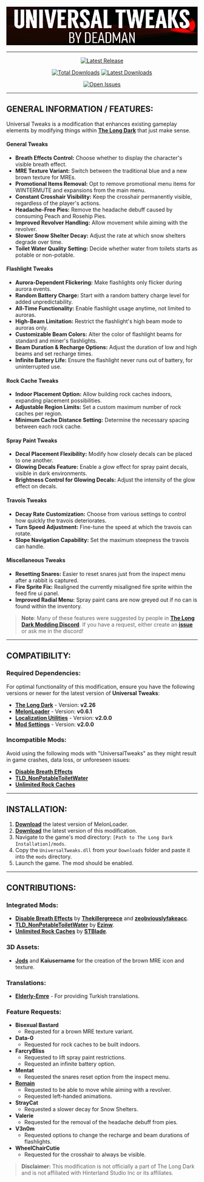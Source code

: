 <p align="center">
    <a href="#"><img src="https://raw.githubusercontent.com/Deaadman/UniversalTweaks/release/Images/MainHeading.png"></a>

---

<div align="center">

[![Latest Release](https://img.shields.io/github/v/release/Deaadman/UniversalTweaks?label=Latest%20Release&style=for-the-badge)](https://github.com/Deaadman/UniversalTweaks/releases/latest)

[![Total Downloads](https://img.shields.io/github/downloads/Deaadman/UniversalTweaks/total.svg?style=for-the-badge)](https://github.com/Deaadman/UniversalTweaks/releases)
[![Latest Downloads](https://img.shields.io/github/downloads/Deaadman/UniversalTweaks/latest/total.svg?style=for-the-badge)](https://github.com/Deaadman/UniversalTweaks/releases)

[![Open Issues](https://img.shields.io/github/issues/Deaadman/UniversalTweaks?style=for-the-badge)](https://github.com/Deaadman/UniversalTweaks/issues)

</div>

---

## GENERAL INFORMATION / FEATURES:

Universal Tweaks is a modification that enhances existing gameplay elements by modifying things within [**The Long Dark**](https://www.hinterlandgames.com/the-long-dark/) that just make sense.

#### General Tweaks
- **Breath Effects Control:** Choose whether to display the character's visible breath effect.
- **MRE Texture Variant:** Switch between the traditional blue and a new brown texture for MREs.
- **Promotional Items Removal:** Opt to remove promotional menu items for WINTERMUTE and expansions from the main menu.
- **Constant Crosshair Visibility:** Keep the crosshair permanently visible, regardless of the player's actions.
- **Headache-Free Pies:** Remove the headache debuff caused by consuming Peach and Rosehip Pies.
- **Improved Revolver Handling:** Allow movement while aiming with the revolver.
- **Slower Snow Shelter Decay:** Adjust the rate at which snow shelters degrade over time.
- **Toilet Water Quality Setting:** Decide whether water from toilets starts as potable or non-potable.

#### Flashlight Tweaks
- **Aurora-Dependent Flickering:** Make flashlights only flicker during aurora events.
- **Random Battery Charge:** Start with a random battery charge level for added unpredictability.
- **All-Time Functionality:** Enable flashlight usage anytime, not limited to auroras.
- **High-Beam Limitation:** Restrict the flashlight's high beam mode to auroras only.
- **Customizable Beam Colors:** Alter the color of flashlight beams for standard and miner's flashlights.
- **Beam Duration & Recharge Options:** Adjust the duration of low and high beams and set recharge times.
- **Infinite Battery Life:** Ensure the flashlight never runs out of battery, for uninterrupted use.

#### Rock Cache Tweaks
- **Indoor Placement Option:** Allow building rock caches indoors, expanding placement possibilities.
- **Adjustable Region Limits:** Set a custom maximum number of rock caches per region.
- **Minimum Cache Distance Setting:** Determine the necessary spacing between each rock cache.

#### Spray Paint Tweaks
- **Decal Placement Flexibility:** Modify how closely decals can be placed to one another.
- **Glowing Decals Feature:** Enable a glow effect for spray paint decals, visible in dark environments.
- **Brightness Control for Glowing Decals:** Adjust the intensity of the glow effect on decals.

#### Travois Tweaks
- **Decay Rate Customization:** Choose from various settings to control how quickly the travois deteriorates.
- **Turn Speed Adjustment:** Fine-tune the speed at which the travois can rotate.
- **Slope Navigation Capability:** Set the maximum steepness the travois can handle.

#### Miscellaneous Tweaks
- **Resetting Snares:** Easier to reset snares just from the inspect menu after a rabbit is captured.
- **Fire Sprite Fix:** Realigned the currently misaligned fire sprite within the feed fire ui panel.
- **Improved Radial Menu:** Spray paint cans are now greyed out if no can is found within the inventory.

>**Note**: Many of these features were suggested by people in [**The Long Dark Modding Discord**](https://discord.gg/2mnXAZfGXQ). If you have a request, either create an [**issue**](https://github.com/Deaadman/UniversalTweaks/issues) or ask me in the discord!

---

## COMPATIBILITY:

### Required Dependencies:
For optimal functionality of this modification, ensure you have the following versions or newer for the latest version of **Universal Tweaks**:

- [**The Long Dark**](https://store.steampowered.com/news/app/305620) - Version: **v2.26**  
- [**MelonLoader**](https://github.com/LavaGang/MelonLoader/releases) - Version: **v0.6.1**   
- [**Localization Utilities**](https://github.com/dommrogers/LocalizationUtilities/releases) - Version: **v2.0.0** 
- [**Mod Settings**](https://github.com/DigitalzombieTLD/ModSettings) - Version: **v2.0.0** 

### Incompatible Mods:

Avoid using the following mods with "UniversalTweaks" as they might result in game crashes, data loss, or unforeseen issues:

- [**Disable Breath Effects**](https://github.com/Thekillergreece/DisableBreathEffect)
- [**TLD_NonPotableToiletWater**](https://github.com/Ezinw/TLD_NonPotableToiletWater)
- [**Unlimited Rock Caches**](https://github.com/dommrogers/UnlimitedRockCaches) 

---

## INSTALLATION:

1. [**Download**](https://github.com/LavaGang/MelonLoader/releases/latest/download/MelonLoader.Installer.exe) the latest version of MelonLoader.
2. [**Download**](https://github.com/Deaadman/UniversalTweaks/releases/latest/download/UniversalTweaks.dll) the latest version of this modification.
3. Navigate to the game's mod directory: `[Path to The Long Dark Installation]/mods`.
4. Copy the `UniversalTweaks.dll` from your `Downloads` folder and paste it into the `mods` directory.
5. Launch the game. The mod should be enabled.

---

## **CONTRIBUTIONS**:

### **Integrated Mods**:
- **[Disable Breath Effects](https://github.com/Thekillergreece/DisableBreathEffect)** by [**Thekillergreece**](https://github.com/Thekillergreece) and [**zeobviouslyfakeacc**](https://github.com/zeobviouslyfakeacc).
- **[TLD_NonPotableToiletWater](https://github.com/Ezinw/TLD_NonPotableToiletWater)** by [**Ezinw**](https://github.com/Ezinw).
- **[Unlimited Rock Caches](https://github.com/dommrogers/UnlimitedRockCaches)** by [**STBlade**](https://github.com/dommrogers).

### **3D Assets**:
- [**Jods**](https://github.com/Jods-Its) and **Kaiusername** for the creation of the brown MRE icon and texture.

### Translations:
- [**Elderly-Emre**](https://github.com/Elderly-Emre) - For providing Turkish translations.

### **Feature Requests**:
- **Bisexual Bastard** 
    - Requested for a brown MRE texture variant.
- **Data-0**
    - Requested for rock caches to be built indoors.
- **FarcryBliss** 
    - Requested to lift spray paint restrictions.
    - Requested an infinite battery option.
- **Mentat** 
    - Requested the snares reset option from the inspect menu.
- [**Romain**](https://github.com/RomainDeschampsFR) 
    - Requested to be able to move while aiming with a revolver.
    - Requested left-handed animations.
- **StrayCat** 
    - Requested a slower decay for Snow Shelters.
- **Valerie** 
    - Requested for the removal of the headache debuff from pies.
- **V3n0m**
    - Requested options to change the recharge and beam durations of flashlights.
- **WheelChairCutie** 
    - Requested for the crosshair to always be visible.

>**Disclaimer:** This modification is not officially a part of The Long Dark and is not affiliated with Hinterland Studio Inc or its affiliates.